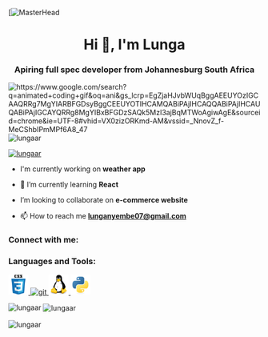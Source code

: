 [![MasterHead](https://www.google.com/search?q=banner+image+for+a+web+developer&oq=banner+image+for+a+web+deb&gs_lcrp=EgZjaHJvbWUqCQgBECEYChigATIGCAAQRRg5MgkIARAhGAoYoAEyCQgCECEYChigATIJCAMQIRgKGKABMgcIBBAhGI8CMgcIBRAhGI8CMgcIBhAhGI8C0gEKMzM5NTFqMGoxNagCCLACAQ&sourceid=chrome&ie=UTF-8#vhid=ufcwXt1MoMD1JM&vssid=_6HsvZ5DrF9vBxc8Ps_fU6Qw_51)
<h1 align="center">Hi 👋, I'm Lunga</h1>
<h3 align="center">Apiring full spec developer from Johannesburg South Africa</h3>
<img align="right" alt="https://www.google.com/search?q=animated+coding+gif&oq=ani&gs_lcrp=EgZjaHJvbWUqBggAEEUYOzIGCAAQRRg7MgYIARBFGDsyBggCEEUYOTIHCAMQABiPAjIHCAQQABiPAjIHCAUQABiPAjIGCAYQRRg8MgYIBxBFGDzSAQk5MzI3ajBqMTWoAgiwAgE&sourceid=chrome&ie=UTF-8#vhid=VX0zizORKmd-AM&vssid=_NnovZ_f-MeCShbIPmMPf6A8_47">
<p align="left"> <img src="https://komarev.com/ghpvc/?username=lungaar&label=Profile%20views&color=0e75b6&style=flat" alt="lungaar" /> </p>

<p align="left"> <a href="https://github.com/ryo-ma/github-profile-trophy"><img src="https://github-profile-trophy.vercel.app/?username=lungaar" alt="lungaar" /></a> </p>

- I'm currently working on **weather app**

- 🌱 I’m currently learning **React**

-  I’m looking to collaborate on **e-commerce website**

- 📫 How to reach me **lunganyembe07@gmail.com**

<h3 align="left">Connect with me:</h3>
<p align="left">
</p>

<h3 align="left">Languages and Tools:</h3>
<p align="left"> <a href="https://www.w3schools.com/css/" target="_blank" rel="noreferrer"> <img src="https://raw.githubusercontent.com/devicons/devicon/master/icons/css3/css3-original-wordmark.svg" alt="css3" width="40" height="40"/> </a> <a href="https://git-scm.com/" target="_blank" rel="noreferrer"> <img src="https://www.vectorlogo.zone/logos/git-scm/git-scm-icon.svg" alt="git" width="40" height="40"/> </a> <a href="https://www.linux.org/" target="_blank" rel="noreferrer"> <img src="https://raw.githubusercontent.com/devicons/devicon/master/icons/linux/linux-original.svg" alt="linux" width="40" height="40"/> </a> <a href="https://www.python.org" target="_blank" rel="noreferrer"> <img src="https://raw.githubusercontent.com/devicons/devicon/master/icons/python/python-original.svg" alt="python" width="40" height="40"/> </a> </p>

<p><img align="left" src="https://github-readme-stats.vercel.app/api/top-langs?username=lungaar&show_icons=true&locale=en&layout=compact" alt="lungaar" /></p>

<p>&nbsp;<img align="center" src="https://github-readme-stats.vercel.app/api?username=lungaar&show_icons=true&locale=en" alt="lungaar" /></p>

<p><img align="center" src="https://github-readme-streak-stats.herokuapp.com/?user=lungaar&" alt="lungaar" /></p>

